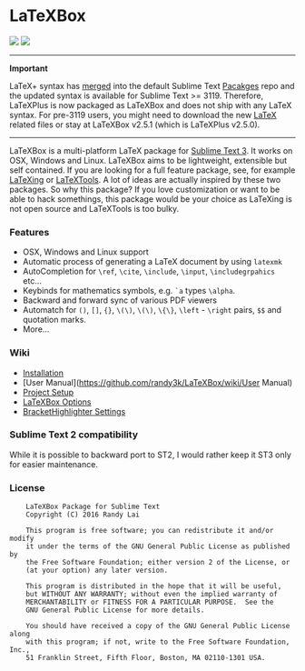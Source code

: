 LaTeXBox
=====

<a href="https://www.paypal.com/cgi-bin/webscr?cmd=_donations&amp;business=Randy%2ecs%2elai%40gmail%2ecom&amp;lc=US&amp;item_name=Package&amp;currency_code=USD&amp;bn=PP%2dDonationsBF%3apaypal%2ddonate%2dyellow%2esvg%3aNonHosted" title="Donate to this project using Paypal"><img src="https://img.shields.io/badge/paypal-donate-blue.svg" /></a>
<a href="https://gratipay.com/~randy3k/" title="Donate to this project using Gratipay"><img src="https://img.shields.io/badge/gratipay-donate-yellow.svg" /></a>

---
**Important**

LaTeX+ syntax has [merged](https://github.com/sublimehq/Packages/pull/370)
into the default Sublime Text
[Pacakges](https://github.com/sublimehq/Packages/) repo and the updated syntax
is available for Sublime Text >= 3119. Therefore, LaTeXPlus is now packaged as
LaTeXBox and does not ship with any LaTeX syntax. For pre-3119 users, you
might need to download the new
[LaTeX](https://github.com/sublimehq/Packages/tree/master/LaTeX) related files
or stay at LaTeXBox v2.5.1 (which is LaTeXPlus v2.5.0).

---


LaTeXBox is a multi-platform LaTeX package for [Sublime Text 3](https://www.sublimetext.com/3). 
It works on OSX, Windows and Linux. LaTeXBox aims to be lightweight, extensible but self contained. If
you are looking for a full feature package, see, for example
[LaTeXing](http://latexing.com) or
[LaTeXTools](https://github.com/SublimeText/LaTeXTools). A lot of ideas are
actually inspired by these two packages. So why this package? If you love
customization or want to be able to hack somethings, this package would be
your choice as LaTeXing is not open source and LaTeXTools is too bulky.


### Features
* OSX, Windows and Linux support
* Automatic process of generating a LaTeX document by using `latexmk`
* AutoCompletion for `\ref`, `\cite`, `\include`, `\input`, `\includegrpahics` etc...
* Keybinds for mathematics symbols, e.g. `` `a `` types `\alpha`.
* Backward and forward sync of various PDF viewers
* Automatch for `()`, `[]`, `{}`, `\(\)`, `\(\)`, `\{\}`, `\left` - `\right` pairs, `$$` and quotation marks.
* More…

### Wiki

- [Installation](https://github.com/randy3k/LaTeXBox/wiki/Installation)
- [User Manual](https://github.com/randy3k/LaTeXBox/wiki/User Manual)
- [Project Setup](https://github.com/randy3k/LaTeXBox/wiki/Project-Setup)
- [LaTeXBox Options](https://github.com/randy3k/LaTeXBox/wiki/Options)
- [BracketHighlighter Settings](https://github.com/randy3k/LaTeXBox/wiki/BracketHighlighter-settings)

### Sublime Text 2 compatibility

While it is possible to backward port to ST2,  I would rather keep it ST3 only for easier maintenance.

### License

```text
    LaTeXBox Package for Sublime Text
    Copyright (C) 2016 Randy Lai

    This program is free software; you can redistribute it and/or modify
    it under the terms of the GNU General Public License as published by
    the Free Software Foundation; either version 2 of the License, or
    (at your option) any later version.

    This program is distributed in the hope that it will be useful,
    but WITHOUT ANY WARRANTY; without even the implied warranty of
    MERCHANTABILITY or FITNESS FOR A PARTICULAR PURPOSE.  See the
    GNU General Public License for more details.

    You should have received a copy of the GNU General Public License along
    with this program; if not, write to the Free Software Foundation, Inc.,
    51 Franklin Street, Fifth Floor, Boston, MA 02110-1301 USA.
```
